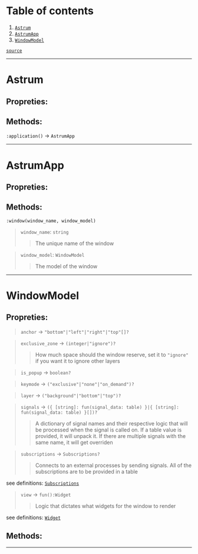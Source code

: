 # Table of contents

1. [`Astrum`](#astrum) 
2. [`AstrumApp`](#astrumapp) 
3. [`WindowModel`](#windowmodel) 

[`source`](https://github.com/vnuxa/astrum/blob/unstable/src/lua_library/astrum/types/init.lua)

---
# Astrum
## Propreties:
## Methods:
`:application()` → `AstrumApp`



---
# AstrumApp
## Propreties:
## Methods:
`:window(window_name, window_model)`
>    `window_name`: `string`
>    >   The unique name of the window 

>    `window_model`: `WindowModel`
>    >   The model of the window 




---
# WindowModel
## Propreties:
>   `anchor` → `"bottom"|"left"|"right"|"top"[]?`

>   `exclusive_zone` → `(integer|"ignore")?`
>    >   How much space should the window reserve, set it to `"ignore"` if you want it to ignore other layers 

>   `is_popup` → `boolean?`

>   `keymode` → `("exclusive"|"none"|"on_demand")?`

>   `layer` → `("background"|"bottom"|"top")?`

>   `signals` → `({ [string]: fun(signal_data: table) }|{ [string]: fun(signal_data: table) }[])?`
>    >   A dictionary of signal names and their respective logic that will be processed when the signal is called on. If a table value is provided, it will unpack it. If there are multiple signals with the same name, it will get overriden 

>   `subscriptions` → `Subscriptions?`
>    >   Connects to an external processes by sending signals. All of the subscriptions are to be provided in a table 

see definitions: [`Subscriptions`](./subscriptions/init.md#subscriptions) 
>   `view` → `fun():Widget`
>    >   Logic that dictates what widgets for the window to render 

see definitions: [`Widget`](./widgets/models.md#widget) 
## Methods:


---

